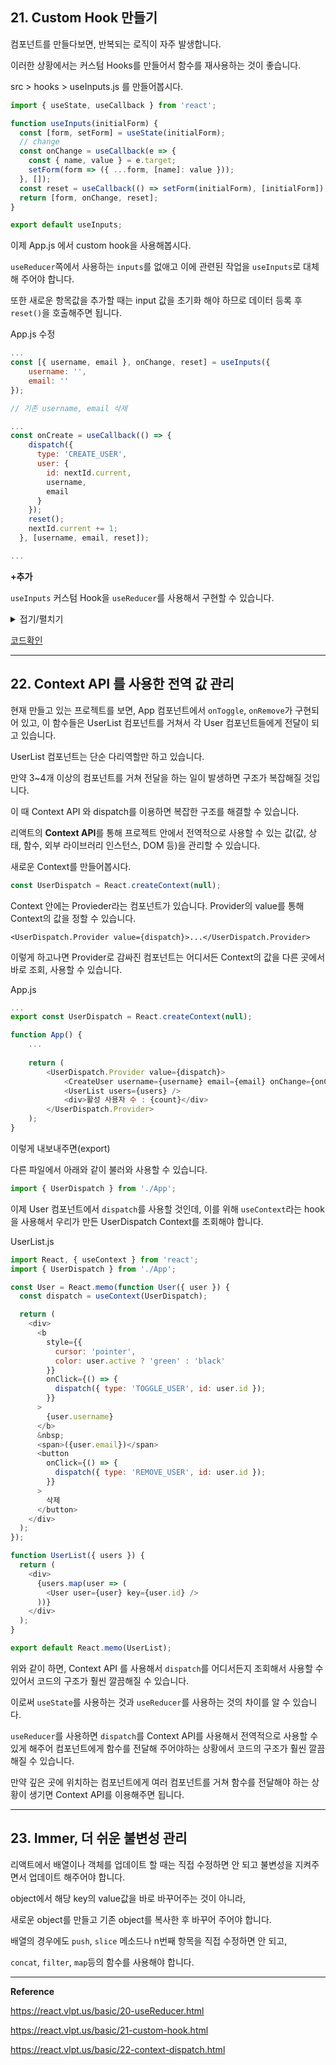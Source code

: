 ## 21. Custom Hook 만들기

컴포넌트를 만들다보면, 반복되는 로직이 자주 발생합니다.

이러한 상황에서는 커스텀 Hooks를 만들어서 함수를 재사용하는 것이 좋습니다.



src > hooks > useInputs.js 를 만들어봅시다.

```javascript
import { useState, useCallback } from 'react';

function useInputs(initialForm) {
  const [form, setForm] = useState(initialForm);
  // change
  const onChange = useCallback(e => {
    const { name, value } = e.target;
    setForm(form => ({ ...form, [name]: value }));
  }, []);
  const reset = useCallback(() => setForm(initialForm), [initialForm]);
  return [form, onChange, reset];
}

export default useInputs;
```



이제 App.js 에서 custom hook을 사용해봅시다.

`useReducer`쪽에서 사용하는 `inputs`를 없애고 이에 관련된 작업을 `useInputs`로 대체해 주어야 합니다.

또한 새로운 항목값을 추가할 때는 input 값을 초기화 해야 하므로 데이터 등록 후 `reset()`을 호출해주면 됩니다.



App.js 수정

```javascript
...
const [{ username, email }, onChange, reset] = useInputs({
    username: '',
    email: ''
});

// 기존 username, email 삭제

...
const onCreate = useCallback(() => {
    dispatch({
      type: 'CREATE_USER',
      user: {
        id: nextId.current,
        username,
        email
      }
    });
    reset();
    nextId.current += 1;
  }, [username, email, reset]);

...
```



**+추가**

`useInputs` 커스텀 Hook을 `useReducer`를 사용해서 구현할 수 있습니다.





<details markdown="1">
    <summary>접기/펼치기</summary>
    <a herf="https://gist.github.com/velopert/e0d5a027f60a7368b2bb6f9277e3f742">코드확인</a>
</details>

[코드확인](https://gist.github.com/velopert/e0d5a027f60a7368b2bb6f9277e3f742)



---

## 22. Context API 를 사용한 전역 값 관리

현재 만들고 있는 프로젝트를 보면, App 컴포넌트에서 `onToggle`, `onRemove`가 구현되어 있고, 이 함수들은 UserList 컴포넌트를 거쳐서 각 User 컴포넌트들에게 전달이 되고 있습니다.

UserList 컴포넌트는 단순 다리역할만 하고 있습니다.

만약 3~4개 이상의 컴포넌트를 거쳐 전달을 하는 일이 발생하면 구조가 복잡해질 것입니다.

이 때 Context API 와 dispatch를 이용하면 복잡한 구조를 해결할 수 있습니다.

리액트의 **Context API**를 통해 프로젝트 안에서 전역적으로 사용할 수 있는 값(값, 상태, 함수, 외부 라이브러리 인스턴스, DOM 등)을 관리할 수 있습니다.



새로운 Context를 만들어봅시다.

```javascript
const UserDispatch = React.createContext(null);
```



Context 안에는 Provieder라는 컴포넌트가 있습니다. Provider의 value를 통해 Context의 값을 정할 수 있습니다. 

```
<UserDispatch.Provider value={dispatch}>...</UserDispatch.Provider>
```



이렇게 하고나면 Provider로 감싸진 컴포넌트는 어디서든 Context의 값을 다른 곳에서 바로 조회, 사용할 수 있습니다.



App.js

```javascript
...
export const UserDispatch = React.createContext(null);

function App() {
    ...
    
    return (
        <UserDispatch.Provider value={dispatch}>
            <CreateUser username={username} email={email} onChange={onChange} onCreate={onCreate} />
            <UserList users={users} />
            <div>활성 사용자 수 : {count}</div>
        </UserDispatch.Provider>
    );
}
```



이렇게 내보내주면(export)

다른 파일에서 아래와 같이 불러와 사용할 수 있습니다.

```javascript
import { UserDispatch } from './App';
```



이제 User 컴포넌트에서 `dispatch`를 사용할 것인데, 이를 위해 `useContext`라는 hook 을 사용해서 우리가 만든 UserDispatch Context를 조회해야 합니다.

UserList.js

```javascript
import React, { useContext } from 'react';
import { UserDispatch } from './App';

const User = React.memo(function User({ user }) {
  const dispatch = useContext(UserDispatch);

  return (
    <div>
      <b
        style={{
          cursor: 'pointer',
          color: user.active ? 'green' : 'black'
        }}
        onClick={() => {
          dispatch({ type: 'TOGGLE_USER', id: user.id });
        }}
      >
        {user.username}
      </b>
      &nbsp;
      <span>({user.email})</span>
      <button
        onClick={() => {
          dispatch({ type: 'REMOVE_USER', id: user.id });
        }}
      >
        삭제
      </button>
    </div>
  );
});

function UserList({ users }) {
  return (
    <div>
      {users.map(user => (
        <User user={user} key={user.id} />
      ))}
    </div>
  );
}

export default React.memo(UserList);
```



위와 같이 하면, Context API 를 사용해서 `dispatch`를 어디서든지 조회해서 사용할 수 있어서 코드의 구조가 훨씬 깔끔해질 수 있습니다.



이로써 `useState`를 사용하는 것과 `useReducer`를 사용하는 것의 차이를 알 수 있습니다.

`useReducer`를 사용하면 `dispatch`를 Context API를 사용해서 전역적으로 사용할 수 있게 해주어 컴포넌트에게 함수를 전달해 주어야하는 상황에서 코드의 구조가 훨씬 깔끔해질 수 있습니다.

만약 깊은 곳에 위치하는 컴포넌트에게 여러 컴포넌트를 거쳐 함수를 전달해야 하는 상황이 생기면 Context API를 이용해주면 됩니다.



---

## 23. Immer, 더 쉬운 불변성 관리

리액트에서 배열이나 객체를 업데이트 할 때는 직접 수정하면 안 되고 불변성을 지켜주면서 업데이트 해주어야 합니다.



object에서 해당 key의 value값을 바로 바꾸어주는 것이 아니라,

새로운 object를 만들고 기존 object를 복사한 후 바꾸어 주어야 합니다.



배열의 경우에도 `push`, `slice` 메소드나 n번째 항목을 직접 수정하면 안 되고,

`concat`, `filter`, `map`등의 함수를 사용해야 합니다.







---

**Reference**

https://react.vlpt.us/basic/20-useReducer.html

https://react.vlpt.us/basic/21-custom-hook.html

https://react.vlpt.us/basic/22-context-dispatch.html